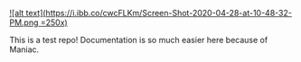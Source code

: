 [![alt text](https://i.ibb.co/cwcFLKm/Screen-Shot-2020-04-28-at-10-48-32-PM.png  =250x)](http://dawoodkhan82.github.io/)


This is a test repo! Documentation is so much easier here because of Maniac. 
